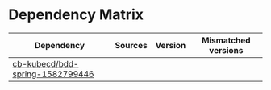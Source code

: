 # Dependency Matrix

Dependency | Sources | Version | Mismatched versions
---------- | ------- | ------- | -------------------
[cb-kubecd/bdd-spring-1582799446](https://github.com/cb-kubecd/bdd-spring-1582799446.git) |  | []() | 

